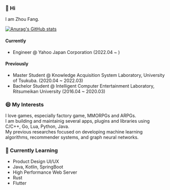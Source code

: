 ### 👋 Hi

I am Zhou Fang.

[![Anurag's GitHub stats](https://github-readme-stats.vercel.app/api?username=fang2hou)](https://github.com/anuraghazra/github-readme-stats)

#### Currently
- Engineer @ Yahoo Japan Corporation (2022.04 ~ )
#### Previously
- Master Student @ Knowledge Acquisition System Laboratory, University of Tsukuba. (2020.04 ~ 2022.03)
- Bachelor Student @ Intelligent Computer Entertainment Laboratory, Ritsumeikan University (2016.04 ~ 2020.03)

### 😄 My Interests
I love games, especially factory game, MMORPGs and ARPGs.  
I am building and maintainig several apps, plugins and libraries using C/C++, Go, Lua, Python, Java.  
My previous researches focused on developing machine learning algorithms, recommender systems, and graph neural networks.

### 🌱 Currently Learning
- Product Design UI/UX
- Java, Kotlin, SpringBoot
- High Performance Web Server
- Rust
- Flutter
